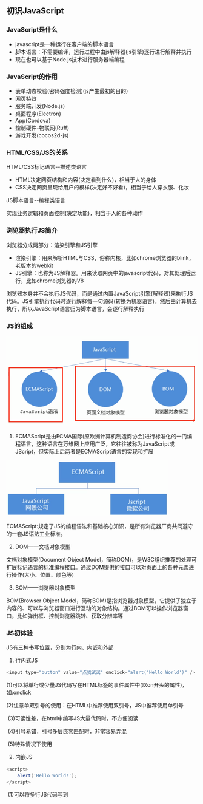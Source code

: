 ## 初识JavaScript

### JavaScript是什么

+ javascript是一种运行在客户端的脚本语言
+ 脚本语言：不需要编译，运行过程中由js解释器(js引擎)逐行进行解释并执行
+ 现在也可以基于Node.js技术进行服务器端编程

### JavaScript的作用

+ 表单动态校验(密码强度检测)(js产生最初的目的)
+ 网页特效
+ 服务端开发(Node.js)
+ 桌面程序(Electron)
+ App(Cordova)
+ 控制硬件-物联网(Ruff)
+ 游戏开发(cocos2d-js)

### HTML/CSS/JS的关系

HTML/CSS标记语言--描述类语言

+ HTML决定网页结构和内容(决定看到什么)，相当于人的身体
+ CSS决定网页呈现给用户的模样(决定好不好看)，相当于给人穿衣服、化妆

JS脚本语言--编程类语言

实现业务逻辑和页面控制(决定功能)，相当于人的各种动作

### 浏览器执行JS简介

浏览器分成两部分：渲染引擎和JS引擎

+ 渲染引擎：用来解析HTML与CSS，俗称内核，比如chrome浏览器的blink，老版本的webkit
+ JS引擎：也称为JS解释器。用来读取网页中的javascript代码，对其处理后运行，比如chrome浏览器的V8

浏览器本身并不会执行JS代码，而是通过内置JavaScript引擎(解释器)来执行JS代码。JS引擎执行代码时逐行解释每一句源码(转换为机器语言)，然后由计算机去执行，所以JavaScript语言归为脚本语言，会逐行解释执行

### JS的组成

<img src="javascript.assets/image-20210125211534700.png" alt="image-20210125211534700" style="zoom:80%;" />

1. ECMAScript是由ECMA国际(原欧洲计算机制造商协会)进行标准化的一门编程语言，这种语言在万维网上应用广泛，它往往被称为JavaScript或JScript，但实际上后两者是ECMAScript语言的实现和扩展

<img src="javascript.assets/image-20210125211919218.png" alt="image-20210125211919218" style="zoom:80%;" />

ECMAScript:规定了JS的编程语法和基础核心知识，是所有浏览器厂商共同遵守的一套JS语法工业标准。

2. DOM——文档对象模型

文档对象模型(Document Object Model，简称DOM)，是W3C组织推荐的处理可扩展标记语言的标准编程接口。通过DOM提供的接口可以对页面上的各种元素进行操作(大小、位置、颜色等)

3. BOM——浏览器对象模型

BOM(Browser Object Model，简称BOM)是指浏览器对象模型，它提供了独立于内容的、可以与浏览器窗口进行互动的对象结构。通过BOM可以操作浏览器窗口，比如弹出框、控制浏览器跳转、获取分辨率等

### JS初体验

JS有三种书写位置，分别为行内、内嵌和外部

1. 行内式JS

```javascript
<input type="button" value="点我试试" onclick="alert('Hello World')" />
```

​	(1)可以将单行或少量JS代码写在HTML标签的事件属性中(以on开头的属性)，如:onclick

​	(2)注意单双引号的使用：在HTML中推荐使用双引号，JS中推荐使用单引号

​	(3)可读性差，在html中编写JS大量代码时，不方便阅读

​	(4)引号易错，引号多层嵌套匹配时，非常容易弄混

​	(5)特殊情况下使用

2.  内嵌JS

```javascript
<script>
	alert('Hello World!');    
</script>
```

​	(1)可以将多行JS代码写到<script>标签中

​	(2)内嵌JS是学习时常用的方式

3. 外部JS文件

```javascript
<script src="my.js"></script> 
```

​	(1)利用HTML页面代码结构化，把大段JS代码独立到HTML页面之外，既美观，也方便文件级别的复用

​	(2)引用外部JS文件的script标签中间不可以写代码

​	(3)适合于JS代码量比较大的情况

### 注释快捷键

单行注释 ctrl + /

多行注释 shift + alt + a(默认) vscode中修改多行注释的快捷键 ctrl + shift + /

### JavaScript输入输出语句

为了方便信息的输入输出，JS中提供了一些输入输出语句，其常用的语句如下：

| 方法                | 说明                           | 归属   |
| ------------------- | ------------------------------ | ------ |
| `alert(msg);`       | 浏览器弹出警示框               | 浏览器 |
| `console.log(msg);` | 浏览器控制台打印输出信息       | 浏览器 |
| `prompt(info);`     | 浏览器弹出输入框，用户可以输入 | 浏览器 |

## 变量

变量：用于存放数据的容器，通过变量名获取数据，甚至数据可以修改

本质：变量是程序在内存中申请的一块用来存放数据的空间